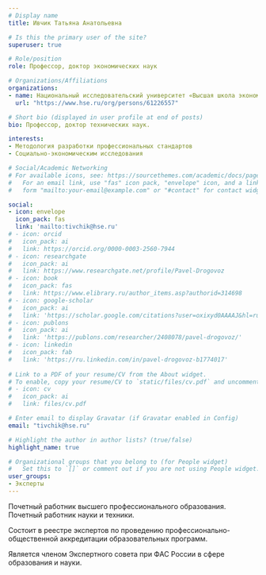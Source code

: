 ```yaml
---
# Display name
title: Ивчик Татьяна Анатольевна

# Is this the primary user of the site?
superuser: true

# Role/position
role: Профессор, доктор экономических наук

# Organizations/Affiliations
organizations:
- name: Национальный исследовательский университет «Высшая школа экономики»
  url: "https://www.hse.ru/org/persons/61226557"

# Short bio (displayed in user profile at end of posts)
bio: Профессор, доктор технических наук.

interests:
- Методология разработки профессиональных стандартов
- Социально-экономическим исследования

# Social/Academic Networking
# For available icons, see: https://sourcethemes.com/academic/docs/page-builder/#icons
#   For an email link, use "fas" icon pack, "envelope" icon, and a link in the
#   form "mailto:your-email@example.com" or "#contact" for contact widget.

social:
- icon: envelope
  icon_pack: fas
  link: 'mailto:tivchik@hse.ru'
# - icon: orcid
#   icon_pack: ai
#   link: https://orcid.org/0000-0003-2560-7944
# - icon: researchgate
#   icon_pack: ai
#   link: https://www.researchgate.net/profile/Pavel-Drogovoz
# - icon: book
#   icon_pack: fas
#   link: https://www.elibrary.ru/author_items.asp?authorid=314698
# - icon: google-scholar
#   icon_pack: ai
#   link: 'https://scholar.google.com/citations?user=oxixyd0AAAAJ&hl=ru'
# - icon: publons
#   icon_pack: ai
#   link: 'https://publons.com/researcher/2408078/pavel-drogovoz/'
# - icon: linkedin
#   icon_pack: fab
#   link: 'https://ru.linkedin.com/in/pavel-drogovoz-b1774017'
  
# Link to a PDF of your resume/CV from the About widget.
# To enable, copy your resume/CV to `static/files/cv.pdf` and uncomment the lines below.
# - icon: cv
#   icon_pack: ai
#   link: files/cv.pdf

# Enter email to display Gravatar (if Gravatar enabled in Config)
email: "tivchik@hse.ru"

# Highlight the author in author lists? (true/false)
highlight_name: true

# Organizational groups that you belong to (for People widget)
#   Set this to `[]` or comment out if you are not using People widget.
user_groups:
- Эксперты
---
```


Почетный работник высшего профессионального образования. Почетный работник науки и техники.

Состоит в реестре экспертов по проведению профессионально-общественной аккредитации образовательных программ.

Является членом Экспертного совета при ФАС России в сфере образования и науки.



